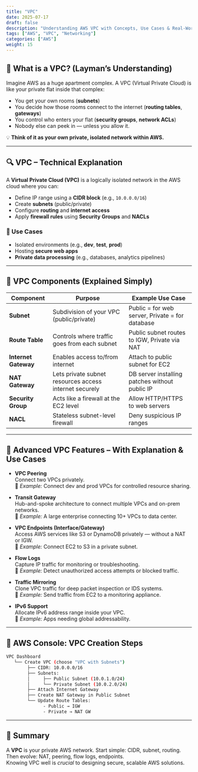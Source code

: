 ```yaml
---
title: "VPC"
date: 2025-07-17
draft: false
description: "Understanding AWS VPC with Concepts, Use Cases & Real-World Examples"
tags: ["AWS", "VPC", "Networking"]
categories: ["AWS"]
weight: 15
---
```


## 🧠 What is a VPC? (Layman’s Understanding)

Imagine AWS as a huge apartment complex. A VPC (Virtual Private Cloud) is like your private flat inside that complex:

- You get your own rooms (**subnets**)
- You decide how those rooms connect to the internet (**routing tables**, **gateways**)
- You control who enters your flat (**security groups**, **network ACLs**)
- Nobody else can peek in — unless you allow it.

💡 **Think of it as your own private, isolated network within AWS.**

---

## 🔍 VPC – Technical Explanation

A **Virtual Private Cloud (VPC)** is a logically isolated network in the AWS cloud where you can:

- Define IP range using a **CIDR block** (e.g., `10.0.0.0/16`)
- Create **subnets** (public/private)
- Configure **routing** and **internet access**
- Apply **firewall rules** using **Security Groups** and **NACLs**

### 🔧 Use Cases

- Isolated environments (e.g., **dev**, **test**, **prod**)
- Hosting **secure web apps**
- **Private data processing** (e.g., databases, analytics pipelines)

---

## 🧩 VPC Components (Explained Simply)

| Component           | Purpose                                                       | Example Use Case                                      |
|---------------------|---------------------------------------------------------------|--------------------------------------------------------|
| **Subnet**          | Subdivision of your VPC (public/private)                      | Public = for web server, Private = for database        |
| **Route Table**     | Controls where traffic goes from each subnet                  | Public subnet routes to IGW, Private via NAT           |
| **Internet Gateway**| Enables access to/from internet                               | Attach to public subnet for EC2                        |
| **NAT Gateway**     | Lets private subnet resources access internet securely        | DB server installing patches without public IP         |
| **Security Group**  | Acts like a firewall at the EC2 level                         | Allow HTTP/HTTPS to web servers                        |
| **NACL**            | Stateless subnet-level firewall                               | Deny suspicious IP ranges                              |

---

## 🧰 Advanced VPC Features – With Explanation & Use Cases

- **VPC Peering**  
  Connect two VPCs privately.  
  📌 *Example:* Connect dev and prod VPCs for controlled resource sharing.

- **Transit Gateway**  
  Hub-and-spoke architecture to connect multiple VPCs and on-prem networks.  
  📌 *Example:* A large enterprise connecting 10+ VPCs to data center.

- **VPC Endpoints (Interface/Gateway)**  
  Access AWS services like S3 or DynamoDB privately — without a NAT or IGW.  
  📌 *Example:* Connect EC2 to S3 in a private subnet.

- **Flow Logs**  
  Capture IP traffic for monitoring or troubleshooting.  
  📌 *Example:* Detect unauthorized access attempts or blocked traffic.

- **Traffic Mirroring**  
  Clone VPC traffic for deep packet inspection or IDS systems.  
  📌 *Example:* Send traffic from EC2 to a monitoring appliance.

- **IPv6 Support**  
  Allocate IPv6 address range inside your VPC.  
  📌 *Example:* Apps needing global addressability.

---

## 🧪 AWS Console: VPC Creation Steps

```bash
VPC Dashboard
   └── Create VPC (choose "VPC with Subnets")
        ├── CIDR: 10.0.0.0/16
        ├── Subnets:
        │     ├── Public Subnet (10.0.1.0/24)
        │     └── Private Subnet (10.0.2.0/24)
        ├── Attach Internet Gateway
        ├── Create NAT Gateway in Public Subnet
        └── Update Route Tables:
              - Public → IGW
              - Private → NAT GW
```

---

## 📘 Summary

A **VPC** is your private AWS network. Start simple: CIDR, subnet, routing. Then evolve: NAT, peering, flow logs, endpoints.  
Knowing VPC well is *crucial* to designing secure, scalable AWS solutions.
